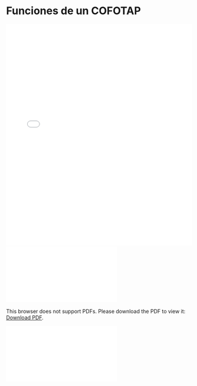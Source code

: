 # Funciones de un COFOTAP

<embed src="assets/funciones.pdf" type="application/pdf" width="100%" height="600px" />

<object data="assets/funciones.pdf" type="application/pdf" width="700px" height="700px">
    <embed src="assets/funciones.pdf">
        <p>This browser does not support PDFs. Please download the PDF to view it: <a href="assets/funciones.pdf">Download PDF</a>.</p>
    </embed>
</object>

![hustlin_erd](assets/funciones.pdf)

